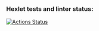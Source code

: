 ### Hexlet tests and linter status:
[![Actions Status](https://github.com/SergeiKiss/layout-designer-project-lvl1/workflows/hexlet-check/badge.svg)](https://github.com/SergeiKiss/layout-designer-project-lvl1/actions)
